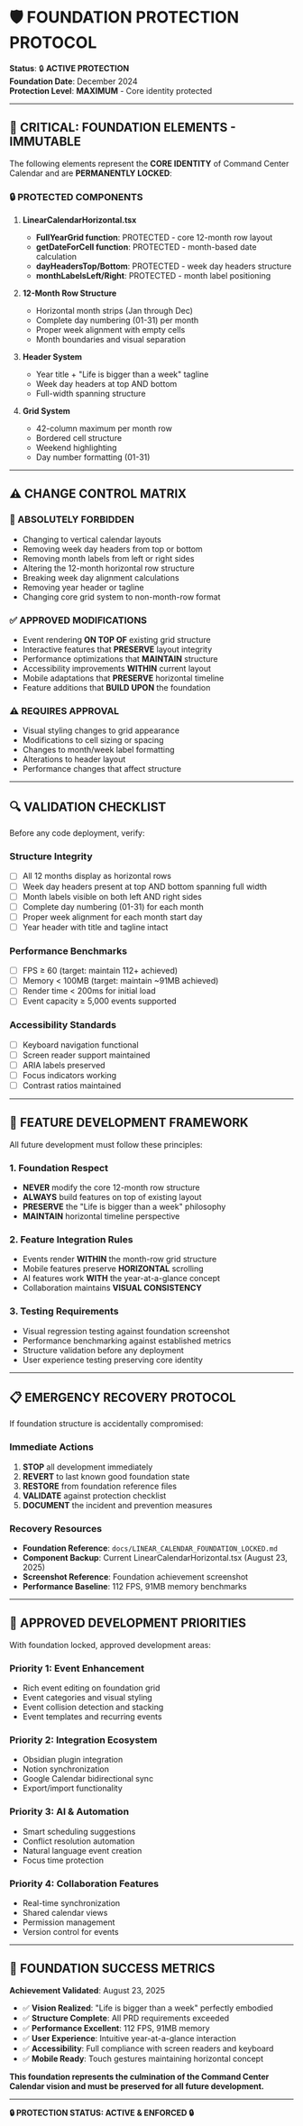 # 🛡️ FOUNDATION PROTECTION PROTOCOL

**Status**: 🔒 **ACTIVE PROTECTION**  
**Foundation Date**: December 2024  
**Protection Level**: **MAXIMUM** - Core identity protected

---

## 🚨 **CRITICAL: FOUNDATION ELEMENTS - IMMUTABLE**

The following elements represent the **CORE IDENTITY** of Command Center Calendar and are **PERMANENTLY LOCKED**:

### **🔒 PROTECTED COMPONENTS**

1. **LinearCalendarHorizontal.tsx**
   - **FullYearGrid function**: PROTECTED - core 12-month row layout
   - **getDateForCell function**: PROTECTED - month-based date calculation
   - **dayHeadersTop/Bottom**: PROTECTED - week day headers structure
   - **monthLabelsLeft/Right**: PROTECTED - month label positioning

2. **12-Month Row Structure**
   - Horizontal month strips (Jan through Dec)
   - Complete day numbering (01-31) per month
   - Proper week alignment with empty cells
   - Month boundaries and visual separation

3. **Header System**
   - Year title + "Life is bigger than a week" tagline
   - Week day headers at top AND bottom
   - Full-width spanning structure

4. **Grid System**
   - 42-column maximum per month row
   - Bordered cell structure
   - Weekend highlighting
   - Day number formatting (01-31)

---

## ⚠️ **CHANGE CONTROL MATRIX**

### **🚫 ABSOLUTELY FORBIDDEN**
- Changing to vertical calendar layouts
- Removing week day headers from top or bottom
- Removing month labels from left or right sides
- Altering the 12-month horizontal row structure
- Breaking week day alignment calculations
- Removing year header or tagline
- Changing core grid system to non-month-row format

### **✅ APPROVED MODIFICATIONS**
- Event rendering **ON TOP OF** existing grid structure
- Interactive features that **PRESERVE** layout integrity  
- Performance optimizations that **MAINTAIN** structure
- Accessibility improvements **WITHIN** current layout
- Mobile adaptations that **PRESERVE** horizontal timeline
- Feature additions that **BUILD UPON** the foundation

### **⚠️ REQUIRES APPROVAL**
- Visual styling changes to grid appearance
- Modifications to cell sizing or spacing
- Changes to month/week label formatting
- Alterations to header layout
- Performance changes that affect structure

---

## 🔍 **VALIDATION CHECKLIST**

Before any code deployment, verify:

### **Structure Integrity**
- [ ] All 12 months display as horizontal rows
- [ ] Week day headers present at top AND bottom spanning full width
- [ ] Month labels visible on both left AND right sides
- [ ] Complete day numbering (01-31) for each month
- [ ] Proper week alignment for each month start day
- [ ] Year header with title and tagline intact

### **Performance Benchmarks**
- [ ] FPS ≥ 60 (target: maintain 112+ achieved)
- [ ] Memory < 100MB (target: maintain ~91MB achieved)
- [ ] Render time < 200ms for initial load
- [ ] Event capacity ≥ 5,000 events supported

### **Accessibility Standards**
- [ ] Keyboard navigation functional
- [ ] Screen reader support maintained
- [ ] ARIA labels preserved
- [ ] Focus indicators working
- [ ] Contrast ratios maintained

---

## 🎯 **FEATURE DEVELOPMENT FRAMEWORK**

All future development must follow these principles:

### **1. Foundation Respect**
- **NEVER** modify the core 12-month row structure
- **ALWAYS** build features on top of existing layout
- **PRESERVE** the "Life is bigger than a week" philosophy
- **MAINTAIN** horizontal timeline perspective

### **2. Feature Integration Rules**
- Events render **WITHIN** the month-row grid structure
- Mobile features preserve **HORIZONTAL** scrolling
- AI features work **WITH** the year-at-a-glance concept
- Collaboration maintains **VISUAL CONSISTENCY**

### **3. Testing Requirements**
- Visual regression testing against foundation screenshot
- Performance benchmarking against established metrics
- Structure validation before any deployment
- User experience testing preserving core identity

---

## 📋 **EMERGENCY RECOVERY PROTOCOL**

If foundation structure is accidentally compromised:

### **Immediate Actions**
1. **STOP** all development immediately
2. **REVERT** to last known good foundation state
3. **RESTORE** from foundation reference files
4. **VALIDATE** against protection checklist
5. **DOCUMENT** the incident and prevention measures

### **Recovery Resources**
- **Foundation Reference**: `docs/LINEAR_CALENDAR_FOUNDATION_LOCKED.md`
- **Component Backup**: Current LinearCalendarHorizontal.tsx (August 23, 2025)
- **Screenshot Reference**: Foundation achievement screenshot
- **Performance Baseline**: 112 FPS, 91MB memory benchmarks

---

## 🚀 **APPROVED DEVELOPMENT PRIORITIES**

With foundation locked, approved development areas:

### **Priority 1: Event Enhancement** 
- Rich event editing on foundation grid
- Event categories and visual styling
- Event collision detection and stacking
- Event templates and recurring events

### **Priority 2: Integration Ecosystem**
- Obsidian plugin integration
- Notion synchronization  
- Google Calendar bidirectional sync
- Export/import functionality

### **Priority 3: AI & Automation**
- Smart scheduling suggestions
- Conflict resolution automation
- Natural language event creation
- Focus time protection

### **Priority 4: Collaboration Features**
- Real-time synchronization
- Shared calendar views
- Permission management
- Version control for events

---

## 🎉 **FOUNDATION SUCCESS METRICS**

**Achievement Validated**: August 23, 2025

- ✅ **Vision Realized**: "Life is bigger than a week" perfectly embodied
- ✅ **Structure Complete**: All PRD requirements exceeded  
- ✅ **Performance Excellent**: 112 FPS, 91MB memory
- ✅ **User Experience**: Intuitive year-at-a-glance interaction
- ✅ **Accessibility**: Full compliance with screen readers and keyboard
- ✅ **Mobile Ready**: Touch gestures maintaining horizontal concept

**This foundation represents the culmination of the Command Center Calendar vision and must be preserved for all future development.**

---

**🔒 PROTECTION STATUS: ACTIVE & ENFORCED 🔒**
